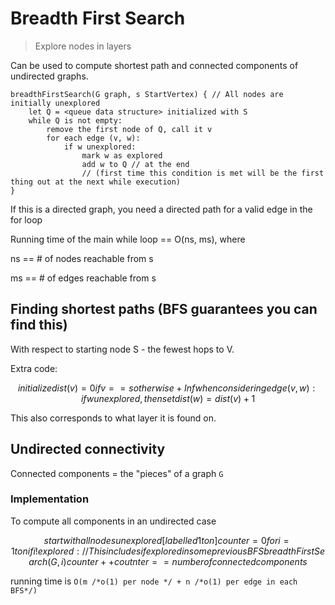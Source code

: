 # Breadth First Search

> Explore nodes in layers

Can be used to compute shortest path and connected components of undirected graphs.

```psydo
breadthFirstSearch(G graph, s StartVertex) { // All nodes are initially unexplored
    let Q = <queue data structure> initialized with S
    while Q is not empty:
        remove the first node of Q, call it v
        for each edge (v, w):
            if w unexplored:
                mark w as explored
                add w to Q // at the end 
                // (first time this condition is met will be the first thing out at the next while execution)
}
```

If this is a directed graph, you need a directed path for a valid edge in the for loop

Running time of the main while loop == O(ns, ms), where

ns == # of nodes reachable from s

ms == # of edges reachable from s

## Finding shortest paths (BFS guarantees you can find this)

With respect to starting node S - the fewest hops to V.

Extra code:

```math
initialize dist(v) = 0 if v==s otherwise +Inf

when considering edge (v,w):
    if w unexplored, then set dist(w) = dist(v) + 1
```

This also corresponds to what layer it is found on.

## Undirected connectivity

Connected components = the "pieces" of a graph `G`

### Implementation

To compute all components in an undirected case

```math
start with all nodes unexplored [labelled 1 to n]

counter = 0
for i=1 to n
    if i !explored: // This includes if explored in some previous BFS
        breadthFirstSearch(G, i)
        counter++

coutnter == number of connected components
```

running time is `O(m /*o(1) per node */ + n /*o(1) per edge in each BFS*/)`
